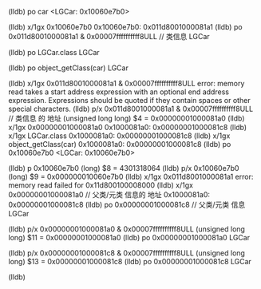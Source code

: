 (lldb) po car
<LGCar: 0x10060e7b0>

(lldb) x/1gx 0x10060e7b0
0x10060e7b0: 0x011d8001000081a1
(lldb) po 0x011d8001000081a1 & 0x00007ffffffffff8ULL                                                                    // 类信息
LGCar

(lldb) po LGCar.class
LGCar

(lldb) po object_getClass(car)
LGCar

(lldb) x/1gx 0x011d8001000081a1 & 0x00007ffffffffff8ULL
error: memory read takes a start address expression with an optional end address expression.
Expressions should be quoted if they contain spaces or other special characters.
(lldb) p/x 0x011d8001000081a1 & 0x00007ffffffffff8ULL                                                                    // 类信息 的 地址
(unsigned long long) $4 = 0x00000001000081a0
(lldb) x/1gx 0x00000001000081a0
0x1000081a0: 0x00000001000081c8
(lldb) x/1gx LGCar.class
0x1000081a0: 0x00000001000081c8
(lldb) x/1gx object_getClass(car)
0x1000081a0: 0x00000001000081c8
(lldb) po 0x10060e7b0
<LGCar: 0x10060e7b0>

(lldb) p 0x10060e7b0
(long) $8 = 4301318064
(lldb) p/x 0x10060e7b0
(long) $9 = 0x000000010060e7b0
(lldb) x/1gx  0x011d8001000081a1
error: memory read failed for 0x11d800100008000
(lldb) x/1gx 0x00000001000081a0                                                                                                          // 父类/元类 信息的 地址
0x1000081a0: 0x00000001000081c8
(lldb) po 0x00000001000081c8                                                                                                                // 父类/元类 信息 
LGCar

(lldb) p/x 0x00000001000081a0 & 0x00007ffffffffff8ULL
(unsigned long long) $11 = 0x00000001000081a0
(lldb) po 0x00000001000081a0
LGCar

(lldb) p/x 0x00000001000081c8 & 0x00007ffffffffff8ULL
(unsigned long long) $13 = 0x00000001000081c8
(lldb) po 0x00000001000081c8
LGCar

(lldb) 
